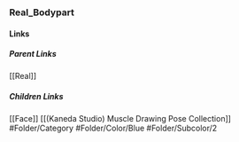 ### Real_Bodypart
#### Links
##### Parent Links
[[Real]]
##### Children Links
[[Face]]
[[(Kaneda Studio) Muscle Drawing Pose Collection]]
#Folder/Category
#Folder/Color/Blue
#Folder/Subcolor/2
